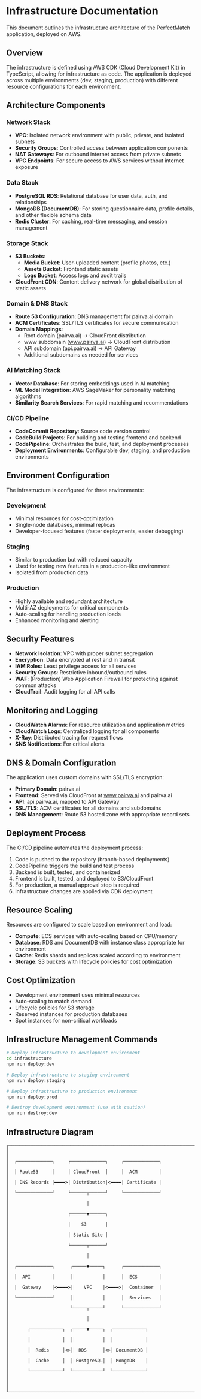 # Infrastructure Documentation

This document outlines the infrastructure architecture of the PerfectMatch application, deployed on AWS.

## Overview

The infrastructure is defined using AWS CDK (Cloud Development Kit) in TypeScript, allowing for infrastructure as code. The application is deployed across multiple environments (dev, staging, production) with different resource configurations for each environment.

## Architecture Components

### Network Stack
- **VPC**: Isolated network environment with public, private, and isolated subnets
- **Security Groups**: Controlled access between application components
- **NAT Gateways**: For outbound internet access from private subnets
- **VPC Endpoints**: For secure access to AWS services without internet exposure

### Data Stack
- **PostgreSQL RDS**: Relational database for user data, auth, and relationships
- **MongoDB (DocumentDB)**: For storing questionnaire data, profile details, and other flexible schema data
- **Redis Cluster**: For caching, real-time messaging, and session management

### Storage Stack
- **S3 Buckets**:
  - **Media Bucket**: User-uploaded content (profile photos, etc.)
  - **Assets Bucket**: Frontend static assets
  - **Logs Bucket**: Access logs and audit trails
- **CloudFront CDN**: Content delivery network for global distribution of static assets

### Domain & DNS Stack
- **Route 53 Configuration**: DNS management for pairva.ai domain
- **ACM Certificates**: SSL/TLS certificates for secure communication
- **Domain Mappings**:
  - Root domain (pairva.ai) -> CloudFront distribution
  - www subdomain (www.pairva.ai) -> CloudFront distribution
  - API subdomain (api.pairva.ai) -> API Gateway
  - Additional subdomains as needed for services

### AI Matching Stack
- **Vector Database**: For storing embeddings used in AI matching
- **ML Model Integration**: AWS SageMaker for personality matching algorithms
- **Similarity Search Services**: For rapid matching and recommendations

### CI/CD Pipeline
- **CodeCommit Repository**: Source code version control
- **CodeBuild Projects**: For building and testing frontend and backend
- **CodePipeline**: Orchestrates the build, test, and deployment processes
- **Deployment Environments**: Configurable dev, staging, and production environments

## Environment Configuration

The infrastructure is configured for three environments:

### Development
- Minimal resources for cost-optimization
- Single-node databases, minimal replicas
- Developer-focused features (faster deployments, easier debugging)

### Staging
- Similar to production but with reduced capacity
- Used for testing new features in a production-like environment
- Isolated from production data

### Production
- Highly available and redundant architecture
- Multi-AZ deployments for critical components
- Auto-scaling for handling production loads
- Enhanced monitoring and alerting

## Security Features

- **Network Isolation**: VPC with proper subnet segregation
- **Encryption**: Data encrypted at rest and in transit
- **IAM Roles**: Least privilege access for all services
- **Security Groups**: Restrictive inbound/outbound rules
- **WAF**: (Production) Web Application Firewall for protecting against common attacks
- **CloudTrail**: Audit logging for all API calls

## Monitoring and Logging

- **CloudWatch Alarms**: For resource utilization and application metrics
- **CloudWatch Logs**: Centralized logging for all components
- **X-Ray**: Distributed tracing for request flows
- **SNS Notifications**: For critical alerts

## DNS & Domain Configuration

The application uses custom domains with SSL/TLS encryption:

- **Primary Domain**: pairva.ai
- **Frontend**: Served via CloudFront at www.pairva.ai and pairva.ai
- **API**: api.pairva.ai, mapped to API Gateway
- **SSL/TLS**: ACM certificates for all domains and subdomains
- **DNS Management**: Route 53 hosted zone with appropriate record sets

## Deployment Process

The CI/CD pipeline automates the deployment process:

1. Code is pushed to the repository (branch-based deployments)
2. CodePipeline triggers the build and test process
3. Backend is built, tested, and containerized
4. Frontend is built, tested, and deployed to S3/CloudFront
5. For production, a manual approval step is required
6. Infrastructure changes are applied via CDK deployment

## Resource Scaling

Resources are configured to scale based on environment and load:

- **Compute**: ECS services with auto-scaling based on CPU/memory
- **Database**: RDS and DocumentDB with instance class appropriate for environment
- **Cache**: Redis shards and replicas scaled according to environment
- **Storage**: S3 buckets with lifecycle policies for cost optimization

## Cost Optimization

- Development environment uses minimal resources
- Auto-scaling to match demand
- Lifecycle policies for S3 storage
- Reserved instances for production databases
- Spot instances for non-critical workloads

## Infrastructure Management Commands

```bash
# Deploy infrastructure to development environment
cd infrastructure
npm run deploy:dev

# Deploy infrastructure to staging environment
npm run deploy:staging

# Deploy infrastructure to production environment
npm run deploy:prod

# Destroy development environment (use with caution)
npm run destroy:dev
```

## Infrastructure Diagram

```
┌─────────────────────────────────────────────────────────────────────┐
│                                                                     │
│  ┌─────────────┐     ┌─────────────┐     ┌─────────────┐            │
│  │ Route53     │     │ CloudFront  │     │  ACM        │            │
│  │ DNS Records │━━━━>│ Distribution│<━━━━│ Certificate │            │
│  └─────────────┘     └──────┬──────┘     └─────────────┘            │
│                             │                                       │
│                      ┌──────▼──────┐                                │
│                      │    S3       │                                │
│                      │ Static Site │                                │
│                      └──────┬──────┘                                │
│                             │                                       │
│  ┌─────────────┐      ┌─────▼─────┐      ┌─────────────┐            │
│  │  API        │      │           │      │  ECS        │            │
│  │  Gateway    │<━━━━>│    VPC    │<━━━━>│  Container  │            │
│  └─────────────┘      │           │      │  Services   │            │
│                       └─────┬─────┘      └─────────────┘            │
│                             │                                       │
│       ┌────────────┐  ┌─────▼─────┐  ┌────────────┐                 │
│       │            │  │           │  │            │                 │
│       │  Redis     │<>│  RDS      │<>│ DocumentDB │                 │
│       │  Cache     │  │ PostgreSQL│  │ MongoDB    │                 │
│       └────────────┘  └───────────┘  └────────────┘                 │
│                                                                     │
└─────────────────────────────────────────────────────────────────────┘
